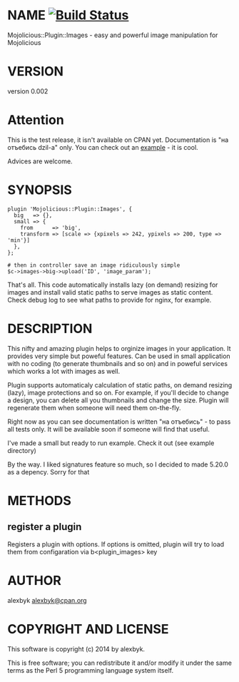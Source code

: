 # NAME [![Build Status](https://travis-ci.org/alexbyk/mojo-images.svg?branch=master)](https://travis-ci.org/alexbyk/mojo-images)

Mojolicious::Plugin::Images - easy and powerful image manipulation for Mojolicious

# VERSION

version 0.002

# Attention

This is the test release, it isn't available on CPAN yet. Documentation is "на отъебись dzil-а" only.
You can check out an [example](https://github.com/alexbyk/mojo-images/blob/master/examples/Resize.pl) - it is cool. 

Advices are welcome.

# SYNOPSIS

    plugin 'Mojolicious::Plugin::Images', {
      big   => {},
      small => {
        from      => 'big',
        transform => [scale => {xpixels => 242, ypixels => 200, type => 'min'}]
      },
    };

    # then in controller save an image ridiculously simple
    $c->images->big->upload('ID', 'image_param');

That's all. This code automatically installs lazy (on demand) resizing for images and
install valid static paths to serve images as static content. Check debug log to see
what paths to provide for nginx, for example.

# DESCRIPTION

This nifty and amazing plugin helps to orginize images in your application. It provides very simple but poweful features.
Can be used in small application with no coding (to generate thumbnails and so on) and
in poweful services which works a lot with images as well.

Plugin supports automaticaly calculation of static paths, on demand resizing (lazy), image protections and so on.
For example, if you'll decide to change a design, you can delete all you thumbnails and change the size. Plugin will
regenerate them when someone will need them on-the-fly.

Right now as you can see documentation is written "на отъебись" - to pass all tests only. It will be available soon if someone
will find that useful.

I've made a small but ready to run example. Check it out (see example directory)

By the way. I liked signatures feature so much, so I decided to made 5.20.0 as a depency. Sorry for that

# METHODS

## register a plugin

Registers a plugin with options. If options is omitted, plugin will try to load them from
configaration via b<plugin\_images> key

# AUTHOR

alexbyk <alexbyk@cpan.org>

# COPYRIGHT AND LICENSE

This software is copyright (c) 2014 by alexbyk.

This is free software; you can redistribute it and/or modify it under
the same terms as the Perl 5 programming language system itself.
